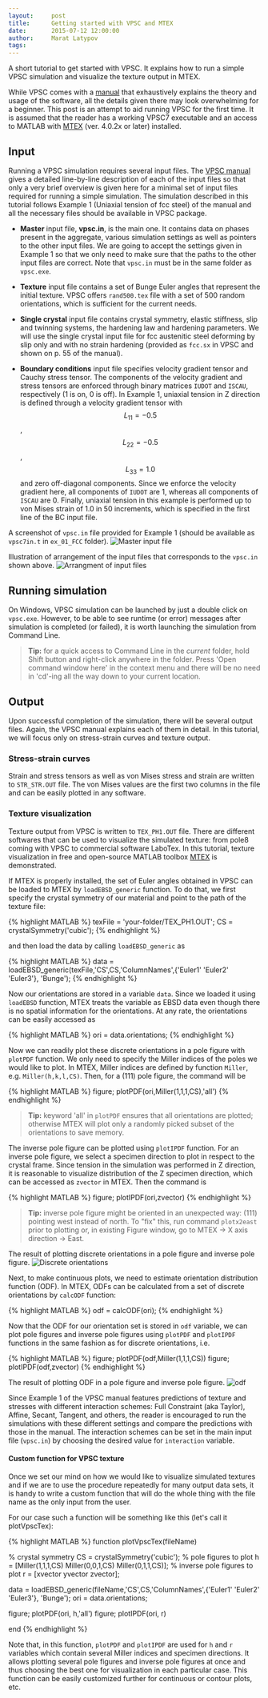 ```yaml
---
layout:     post
title:      Getting started with VPSC and MTEX
date:       2015-07-12 12:00:00
author:     Marat Latypov
tags: 		
---
```


A short tutorial to get started with VPSC. It explains how to run a simple VPSC simulation and visualize the texture output in MTEX. 

While VPSC comes with a [manual](http://public.lanl.gov/lebenso/VPSC7c_manual.pdf) that exhaustively explains the theory and usage of the software, all the details given there may look overwhelming for a beginner. This post is an attempt to aid running VPSC for the first time. It is assumed that the reader has a working VPSC7 executable and an access to MATLAB with [MTEX](http://mtex-toolbox.github.io/) (ver. 4.0.2x or later) installed. 

## Input

Running a VPSC simulation requires several input files. The [VPSC manual](http://public.lanl.gov/lebenso/VPSC7c_manual.pdf) gives a detailed line-by-line description of each of the input files so that only a very brief overview is given here for a minimal set of input files required for running a simple simulation. The simulation described in this tutorial follows Example 1 (Uniaxial tension of fcc steel) of the manual and all the necessary files should be available in VPSC package. 

- **Master** input file, **vpsc.in**, is the main one. It contains data on phases present in the aggregate, various simulation settings as well as pointers to the other input files. 
We are going to accept the settings given in Example 1 so that we only need to make sure that the paths to the other input files are correct. Note that `vpsc.in` must be in the same folder as `vpsc.exe`.

- **Texture** input file contains a set of Bunge Euler angles that represent the initial texture. VPSC offers `rand500.tex` file with a set of 500 random orientations, which is sufficient for the current needs. 

- **Single crystal** input file contains crystal symmetry, elastic stiffness, slip and twinning systems, the hardening law and hardening parameters. We will use the single crystal input file for fcc austenitic steel deforming by slip only and with no strain hardening (provided as `fcc.sx` in VPSC and shown on p. 55 of the manual). 

- **Boundary conditions** input file specifies velocity gradient tensor and Cauchy stress tensor. The components of the velocity gradient and stress tensors are enforced through binary matrices `IUDOT` and `ISCAU`, respectively (1 is on, 0 is off). In Example 1, uniaxial tension in Z direction is defined through a velocity gradient tensor with $$ L_{11} = -0.5 $$, $$L_{22} = -0.5 $$, $$L_{33} = 1.0 $$ and zero off-diagonal components. Since we enforce the velocity gradient here, all components of `IUDOT` are 1, whereas all components of `ISCAU` are 0. Finally, uniaxial tension in this example is performed up to von Mises strain of 1.0 in 50 increments, which is specified in the first line of the BC input file. 

A screenshot of `vpsc.in` file provided for Example 1 (should be available as `vpsc7in.t` in `ex_01_FCC` folder). 
![Master input file](https://www.flickr.com/photos/131459730@N05/19405629650/in/album-72157655306265309/)

Illustration of arrangement of the input files that corresponds to the `vpsc.in` shown above.
![Arrangment of input files](https://www.flickr.com/photos/131459730@N05/18971038634/in/album-72157655306265309/)

## Running simulation

On Windows, VPSC simulation can be launched by just a double click on `vpsc.exe`. However, to be able to see runtime (or error) messages after simulation is completed (or failed), it is worth launching the simulation from Command Line. 

> **Tip:** for a quick access to Command Line in the _current_ folder, hold Shift button and right-click anywhere in the folder. Press 'Open command window here' in the context menu and there will be no need in 'cd'-ing all the way down to your current location.

## Output 

Upon successful completion of the simulation, there will be several output files. Again, the VPSC manual explains each of them in detail. In this tutorial, we will focus only on stress-strain curves and texture output. 

### Stress-strain curves

Strain and stress tensors as well as von Mises stress and strain are written to `STR_STR.OUT` file. The von Mises values are the first two columns in the file and can be easily plotted in any software. 

### Texture visualization

Texture output from VPSC is written to `TEX_PH1.OUT` file. There are different softwares that can be used to visualize the simulated texture: from pole8 coming with VPSC to commercial software LaboTex. 
In this tutorial, texture visualization in free and open-source MATLAB toolbox [MTEX](http://mtex-toolbox.github.io/) is demonstrated.

If MTEX is properly installed, the set of Euler angles obtained in VPSC can be loaded to MTEX by `loadEBSD_generic` function. To do that, we first specify the crystal symmetry of our material and point to the path of the texture file:

{% highlight MATLAB %}
texFile = 'your-folder/TEX_PH1.OUT';
CS = crystalSymmetry('cubic');
{% endhighlight %}

and then load the data by calling `loadEBSD_generic` as

{% highlight MATLAB %}
data = loadEBSD_generic(texFile,'CS',CS,'ColumnNames',{'Euler1' 'Euler2' 'Euler3'}, 'Bunge');
{% endhighlight %}

Now our orientations are stored in a variable `data`. Since we loaded it using `loadEBSD` function, MTEX treats the variable as EBSD data even though there is no spatial information for the orientations. At any rate, the orientations can be easily accessed as

{% highlight MATLAB %}
ori = data.orientations;
{% endhighlight %}

Now we can readily plot these discrete orientations in a pole figure with `plotPDF` function. We only need to specify the Miller indices of the poles we would like to plot. In MTEX, Miller indices are defined by function `Miller`, e.g. `Miller(h,k,l,CS)`. Then, for a (111) pole figure, the command will be

{% highlight MATLAB %}
figure; plotPDF(ori,Miller(1,1,1,CS),'all')
{% endhighlight %}

> **Tip:** keyword 'all' in `plotPDF` ensures that all orientations are plotted; otherwise MTEX will plot only a randomly picked subset of the orientations to save memory.

The inverse pole figure can be plotted using `plotIPDF` function. For an inverse pole figure, we select a specimen direction to plot in respect to the crystal frame. Since tension in the simulation was performed in Z direction, it is reasonable to visualize distribution of the Z specimen direction, which can be accessed as `zvector` in MTEX. Then the command is 

{% highlight MATLAB %}
figure; plotIPDF(ori,zvector)
{% endhighlight %}

> **Tip:** inverse pole figure might be oriented in an unexpected way: (111) pointing west instead of north. To "fix" this, run command `plotx2east` prior to plotting or, in existing Figure window, go to MTEX -> X axis direction -> East.

The result of plotting discrete orientations in a pole figure and inverse pole figure.
![Discrete orientations](https://www.flickr.com/photos/131459730@N05/19586693292/in/album-72157655306265309/)

Next, to make continuous plots, we need to estimate orientation distribution function (ODF). In MTEX, ODFs can be calculated from a set of discrete orientations by `calcODF` function:

{% highlight MATLAB %}
odf = calcODF(ori);
{% endhighlight %}

Now that the ODF for our orientation set is stored in `odf` variable, we can plot pole figures and inverse pole figures using `plotPDF` and `plotIPDF` functions in the same fashion as for discrete orientations, i.e.

{% highlight MATLAB %}
figure; plotPDF(odf,Miller(1,1,1,CS))
figure; plotIPDF(odf,zvector)
{% endhighlight %}

The result of plotting ODF in a pole figure and inverse pole figure.
![odf](https://www.flickr.com/photos/131459730@N05/19586693292/in/album-72157655306265309/)

Since Example 1 of the VPSC manual features predictions of texture and stresses with different interaction schemes: Full Constraint (aka Taylor), Affine, Secant, Tangent, and others, the reader is encouraged to run the simulations with these different settings and compare the predictions with those in the manual. The interaction schemes can be set in the main input file (`vpsc.in`) by choosing the desired value for `interaction` variable.

#### Custom function for VPSC texture

Once we set our mind on how we would like to visualize simulated textures and if we are to use the procedure repeatedly for many output data sets, it is handy to write a custom function that will do the whole thing with the file name as the only input from the user. 

For our case such a function will be something like this (let's call it plotVpscTex):

{% highlight MATLAB %}
function plotVpscTex(fileName)

% crystal symmetry
CS = crystalSymmetry('cubic');
% pole figures to plot
h = [Miller(1,1,1,CS) Miller(0,0,1,CS) Miller(0,1,1,CS)];
% inverse pole figures to plot
r = [xvector yvector zvector];

data = loadEBSD_generic(fileName,'CS',CS,'ColumnNames',{'Euler1' 'Euler2' 'Euler3'}, 'Bunge');
ori = data.orientations; 

figure; plotPDF(ori, h,'all')
figure; plotIPDF(ori, r)

end 
{% endhighlight %}

Note that, in this function, `plotPDF` and `plotIPDF` are used for `h` and `r` variables which contain several Miller indices and specimen directions. It allows plotting several pole figures and inverse pole figures at once and thus choosing the best one for visualization in each particular case. This function can be easily customized further for continuous or contour plots, etc.